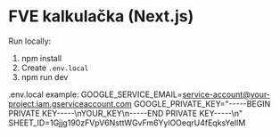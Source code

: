 # FVE kalkulačka (Next.js)

Run locally:
1. npm install
2. Create `.env.local`
3. npm run dev

.env.local example:
GOOGLE_SERVICE_EMAIL=service-account@your-project.iam.gserviceaccount.com
GOOGLE_PRIVATE_KEY="-----BEGIN PRIVATE KEY-----\nYOUR_KEY\n-----END PRIVATE KEY-----\n"
SHEET_ID=1Gjjg190zFVpV6NsttWGvFm6YylOOeqrU4fEqksYeIlM
